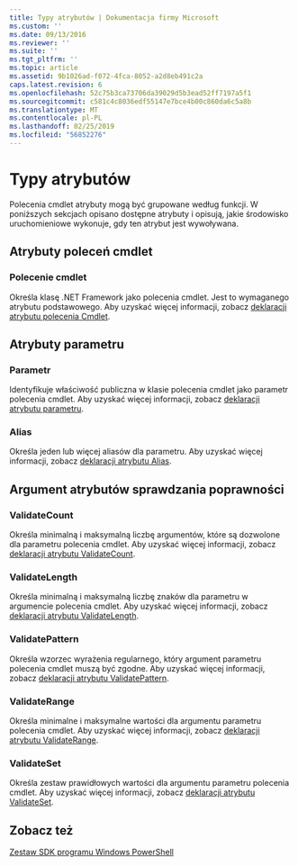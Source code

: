 ```yaml
---
title: Typy atrybutów | Dokumentacja firmy Microsoft
ms.custom: ''
ms.date: 09/13/2016
ms.reviewer: ''
ms.suite: ''
ms.tgt_pltfrm: ''
ms.topic: article
ms.assetid: 9b1026ad-f072-4fca-8052-a2d8eb491c2a
caps.latest.revision: 6
ms.openlocfilehash: 52c75b3ca73706da39029d5b3ead52ff7197a5f1
ms.sourcegitcommit: c581c4c8036edf55147e7bce4b00c860da6c5a8b
ms.translationtype: MT
ms.contentlocale: pl-PL
ms.lasthandoff: 02/25/2019
ms.locfileid: "56852276"
---
```

# <a name="attribute-types"></a>Typy atrybutów

Polecenia cmdlet atrybuty mogą być grupowane według funkcji.
W poniższych sekcjach opisano dostępne atrybuty i opisują, jakie środowisko uruchomieniowe wykonuje, gdy ten atrybut jest wywoływana.

## <a name="cmdlet-attributes"></a>Atrybuty poleceń cmdlet

### <a name="cmdlet"></a>Polecenie cmdlet

Określa klasę .NET Framework jako polecenia cmdlet.
Jest to wymaganego atrybutu podstawowego.
Aby uzyskać więcej informacji, zobacz [deklaracji atrybutu polecenia Cmdlet](./cmdlet-attribute-declaration.md).

## <a name="parameter-attributes"></a>Atrybuty parametru

### <a name="parameter"></a>Parametr

Identyfikuje właściwość publiczna w klasie polecenia cmdlet jako parametr polecenia cmdlet.
Aby uzyskać więcej informacji, zobacz [deklaracji atrybutu parametru](./parameter-attribute-declaration.md).

### <a name="alias"></a>Alias

Określa jeden lub więcej aliasów dla parametru.
Aby uzyskać więcej informacji, zobacz [deklaracji atrybutu Alias](./alias-attribute-declaration.md).

## <a name="argument-validation-attributes"></a>Argument atrybutów sprawdzania poprawności

### <a name="validatecount"></a>ValidateCount

Określa minimalną i maksymalną liczbę argumentów, które są dozwolone dla parametru polecenia cmdlet.
Aby uzyskać więcej informacji, zobacz [deklaracji atrybutu ValidateCount](./validatecount-attribute-declaration.md).

### <a name="validatelength"></a>ValidateLength

Określa minimalną i maksymalną liczbę znaków dla parametru w argumencie polecenia cmdlet.
Aby uzyskać więcej informacji, zobacz [deklaracji atrybutu ValidateLength](./validatelength-attribute-declaration.md).

### <a name="validatepattern"></a>ValidatePattern

Określa wzorzec wyrażenia regularnego, który argument parametru polecenia cmdlet muszą być zgodne.
Aby uzyskać więcej informacji, zobacz [deklaracji atrybutu ValidatePattern](./validatepattern-attribute-declaration.md).

### <a name="validaterange"></a>ValidateRange

Określa minimalne i maksymalne wartości dla argumentu parametru polecenia cmdlet.
Aby uzyskać więcej informacji, zobacz [deklaracji atrybutu ValidateRange](./validaterange-attribute-declaration.md).

### <a name="validateset"></a>ValidateSet

Określa zestaw prawidłowych wartości dla argumentu parametru polecenia cmdlet.
Aby uzyskać więcej informacji, zobacz [deklaracji atrybutu ValidateSet](./validateset-attribute-declaration.md).

## <a name="see-also"></a>Zobacz też

[Zestaw SDK programu Windows PowerShell](../windows-powershell-reference.md)
